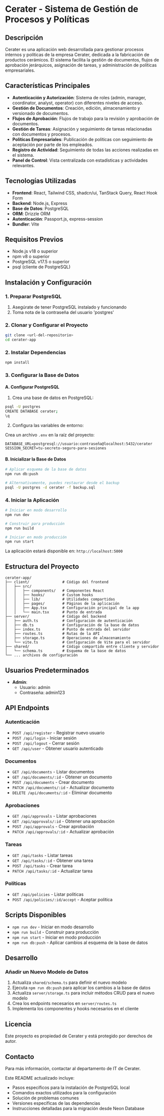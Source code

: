 # Cerater - Sistema de Gestión de Procesos y Políticas

## Descripción

Cerater es una aplicación web desarrollada para gestionar procesos internos y políticas de la empresa Cerater, dedicada a la fabricación de productos cerámicos. El sistema facilita la gestión de documentos, flujos de aprobación jerárquicos, asignación de tareas, y administración de políticas empresariales.

## Características Principales

- **Autenticación y Autorización**: Sistema de roles (admin, manager, coordinator, analyst, operator) con diferentes niveles de acceso.
- **Gestión de Documentos**: Creación, edición, almacenamiento y versionado de documentos.
- **Flujos de Aprobación**: Flujos de trabajo para la revisión y aprobación de documentos.
- **Gestión de Tareas**: Asignación y seguimiento de tareas relacionadas con documentos y procesos.
- **Políticas Empresariales**: Publicación de políticas con seguimiento de aceptación por parte de los empleados.
- **Registro de Actividad**: Seguimiento de todas las acciones realizadas en el sistema.
- **Panel de Control**: Vista centralizada con estadísticas y actividades relevantes.

## Tecnologías Utilizadas

- **Frontend**: React, Tailwind CSS, shadcn/ui, TanStack Query, React Hook Form
- **Backend**: Node.js, Express
- **Base de Datos**: PostgreSQL
- **ORM**: Drizzle ORM
- **Autenticación**: Passport.js, express-session
- **Bundler**: Vite

## Requisitos Previos

- Node.js v18 o superior
- npm v8 o superior
- PostgreSQL v17.5 o superior
- psql (cliente de PostgreSQL)

## Instalación y Configuración

### 1. Preparar PostgreSQL

1. Asegúrate de tener PostgreSQL instalado y funcionando
2. Toma nota de la contraseña del usuario 'postgres'

### 2. Clonar y Configurar el Proyecto
```bash
git clone <url-del-repositorio>
cd cerater-app
```

### 2. Instalar Dependencias

```bash
npm install
```

### 3. Configurar la Base de Datos

#### A. Configurar PostgreSQL

1. Crea una base de datos en PostgreSQL:

```bash
psql -U postgres
CREATE DATABASE cerater;
\q
```

2. Configura las variables de entorno:

Crea un archivo `.env` en la raíz del proyecto:

```
DATABASE_URL=postgresql://usuario:contraseña@localhost:5432/cerater
SESSION_SECRET=tu-secreto-seguro-para-sesiones
```

#### B. Inicializar la Base de Datos

```bash
# Aplicar esquema de la base de datos
npm run db:push

# Alternativamente, puedes restaurar desde el backup
psql -U postgres -d cerater -f backup.sql
```

### 4. Iniciar la Aplicación

```bash
# Iniciar en modo desarrollo
npm run dev

# Construir para producción
npm run build

# Iniciar en modo producción
npm run start
```

La aplicación estará disponible en: `http://localhost:5000`

## Estructura del Proyecto

```
cerater-app/
├── client/               # Código del frontend
│   ├── src/
│   │   ├── components/   # Componentes React
│   │   ├── hooks/        # Custom hooks
│   │   ├── lib/          # Utilidades compartidas
│   │   ├── pages/        # Páginas de la aplicación
│   │   ├── App.tsx       # Configuración principal de la app
│   │   └── main.tsx      # Punto de entrada
├── server/               # Código del backend
│   ├── auth.ts           # Configuración de autenticación
│   ├── db.ts             # Configuración de la base de datos
│   ├── index.ts          # Punto de entrada del servidor
│   ├── routes.ts         # Rutas de la API
│   ├── storage.ts        # Operaciones de almacenamiento
│   └── vite.ts           # Configuración de Vite para el servidor
├── shared/               # Código compartido entre cliente y servidor
│   └── schema.ts         # Esquema de la base de datos
└── ... archivos de configuración
```

## Usuarios Predeterminados

- **Admin**: 
  - Usuario: admin
  - Contraseña: admin123

## API Endpoints

### Autenticación

- `POST /api/register` - Registrar nuevo usuario
- `POST /api/login` - Iniciar sesión
- `POST /api/logout` - Cerrar sesión
- `GET /api/user` - Obtener usuario autenticado

### Documentos

- `GET /api/documents` - Listar documentos
- `GET /api/documents/:id` - Obtener un documento
- `POST /api/documents` - Crear documento
- `PATCH /api/documents/:id` - Actualizar documento
- `DELETE /api/documents/:id` - Eliminar documento

### Aprobaciones

- `GET /api/approvals` - Listar aprobaciones
- `GET /api/approvals/:id` - Obtener una aprobación
- `POST /api/approvals` - Crear aprobación
- `PATCH /api/approvals/:id` - Actualizar aprobación

### Tareas

- `GET /api/tasks` - Listar tareas
- `GET /api/tasks/:id` - Obtener una tarea
- `POST /api/tasks` - Crear tarea
- `PATCH /api/tasks/:id` - Actualizar tarea

### Políticas

- `GET /api/policies` - Listar políticas
- `POST /api/policies/:id/accept` - Aceptar política

## Scripts Disponibles

- `npm run dev` - Iniciar en modo desarrollo
- `npm run build` - Construir para producción
- `npm run start` - Iniciar en modo producción
- `npm run db:push` - Aplicar cambios al esquema de la base de datos

## Desarrollo

### Añadir un Nuevo Modelo de Datos

1. Actualiza `shared/schema.ts` para definir el nuevo modelo
2. Ejecuta `npm run db:push` para aplicar los cambios a la base de datos
3. Actualiza `server/storage.ts` para incluir métodos CRUD para el nuevo modelo
4. Crea los endpoints necesarios en `server/routes.ts`
5. Implementa los componentes y hooks necesarios en el cliente

## Licencia

Este proyecto es propiedad de Cerater y está protegido por derechos de autor.

## Contacto

Para más información, contactar al departamento de IT de Cerater.

Este README actualizado incluye:
- Pasos específicos para la instalación de PostgreSQL local
- Comandos exactos utilizados para la configuración
- Solución de problemas comunes
- Versiones específicas de las dependencias
- Instrucciones detalladas para la migración desde Neon Database
